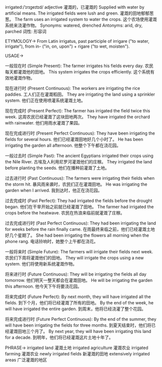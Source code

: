 irrigated:/ˈɪrɪɡeɪtɪd/
adjective
灌溉的，已灌溉的
Supplied with water by artificial means.
The irrigated fields were lush and green.  灌溉的田地郁郁葱葱。
The farm uses an irrigated system to water the crops.  这个农场使用灌溉系统来浇灌作物。
Synonyms: watered, drenched
Antonyms: arid, dry, parched
词性: 形容词


ETYMOLOGY->
From Latin irrigatus, past participle of irrigare ("to water, irrigate"), from in- ("in, on, upon") + rigare ("to wet, moisten").

USAGE->

一般现在时 (Simple Present):
The farmer irrigates his fields every day. 农民每天都灌溉他的田地。
This system irrigates the crops efficiently.  这个系统有效地灌溉作物。

现在进行时 (Present Continuous):
The workers are irrigating the rice paddies. 工人们正在灌溉稻田。
They are irrigating the land using a sprinkler system.  他们正在使用喷灌系统灌溉土地。

现在完成时 (Present Perfect):
The farmer has irrigated the field twice this week.  这周农民已经灌溉了这块田地两次。
They have irrigated the orchard with rainwater.  他们用雨水灌溉了果园。

现在完成进行时 (Present Perfect Continuous):
They have been irrigating the fields for several hours.  他们已经灌溉田地好几个小时了。
He has been irrigating the garden all afternoon.  他整个下午都在浇花园。


一般过去时 (Simple Past):
The ancient Egyptians irrigated their crops using the Nile River. 古埃及人利用尼罗河灌溉他们的庄稼。
They irrigated the land before planting the seeds.  他们在播种前灌溉了土地。


过去进行时 (Past Continuous):
The farmers were irrigating their fields when the storm hit.  暴风雨来袭时，农民们正在灌溉田地。
He was irrigating the garden when I arrived.  我到达时，他正在浇花园。


过去完成时 (Past Perfect):
They had irrigated the fields before the drought began.  他们在干旱开始之前就已经灌溉了田地。
The farmer had irrigated the crops before the heatwave. 农民在热浪来临前就灌溉了庄稼。


过去完成进行时 (Past Perfect Continuous):
They had been irrigating the land for weeks before the rain finally came.  在雨最终来临之前，他们已经灌溉土地好几个星期了。
She had been irrigating the flowers all morning when the phone rang.  电话铃响时，她整个上午都在浇花。


一般将来时 (Simple Future):
The farmers will irrigate their fields next week.  农民们下周将灌溉他们的田地。
They will irrigate the crops using a new system.  他们将使用新系统灌溉作物。


将来进行时 (Future Continuous):
They will be irrigating the fields all day tomorrow.  他们明天一整天都会在灌溉田地。
He will be irrigating the garden this afternoon.  他今天下午将要浇花园。

将来完成时 (Future Perfect):
By next month, they will have irrigated all the fields.  到下个月，他们将已经灌溉了所有的田地。
By the end of the week, he will have irrigated the entire garden. 到周末，他将已经浇灌了整个花园。


将来完成进行时 (Future Perfect Continuous):
By the end of the summer, they will have been irrigating the fields for three months.  到夏天结束时，他们将已经灌溉田地三个月了。
By next year, they will have been irrigating this land for a decade.  到明年，他们将已经灌溉这片土地十年了。

PHRASE->
irrigated land  灌溉土地
irrigated agriculture 灌溉农业
irrigated farming  灌溉农业
newly irrigated fields 新灌溉的田地
extensively irrigated areas  广泛灌溉的地区
